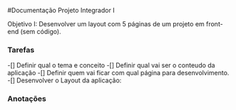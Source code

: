 #Documentação Projeto Integrador I 

Objetivo I: Desenvolver um layout com 5 páginas de um projeto em front-end (sem código).

### Tarefas
-[] Definir qual o tema e conceito
-[] Definir qual vai ser o conteudo da aplicação
-[] Definir quem vai ficar com qual página para desenvolvimento.
-[] Desenvolver o Layout da aplicação:

### Anotações

